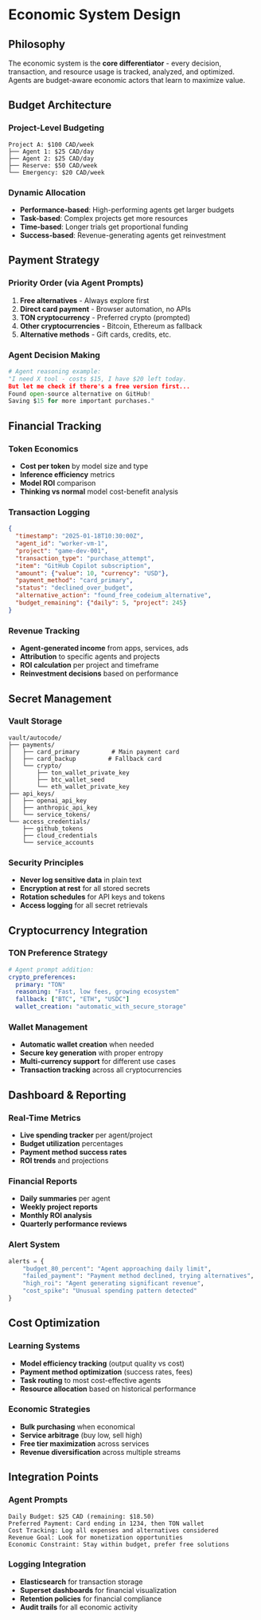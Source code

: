 # Economic System Design

## Philosophy

The economic system is the **core differentiator** - every decision, transaction, and resource usage is tracked, analyzed, and optimized. Agents are budget-aware economic actors that learn to maximize value.

## Budget Architecture

### Project-Level Budgeting
```
Project A: $100 CAD/week
├── Agent 1: $25 CAD/day
├── Agent 2: $25 CAD/day  
├── Reserve: $50 CAD/week
└── Emergency: $20 CAD/week
```

### Dynamic Allocation
- **Performance-based**: High-performing agents get larger budgets
- **Task-based**: Complex projects get more resources
- **Time-based**: Longer trials get proportional funding
- **Success-based**: Revenue-generating agents get reinvestment

## Payment Strategy

### Priority Order (via Agent Prompts)
1. **Free alternatives** - Always explore first
2. **Direct card payment** - Browser automation, no APIs
3. **TON cryptocurrency** - Preferred crypto (prompted)
4. **Other cryptocurrencies** - Bitcoin, Ethereum as fallback
5. **Alternative methods** - Gift cards, credits, etc.

### Agent Decision Making
```python
# Agent reasoning example:
"I need X tool - costs $15, I have $20 left today.
But let me check if there's a free version first...
Found open-source alternative on GitHub! 
Saving $15 for more important purchases."
```

## Financial Tracking

### Token Economics
- **Cost per token** by model size and type
- **Inference efficiency** metrics
- **Model ROI** comparison
- **Thinking vs normal** model cost-benefit analysis

### Transaction Logging
```json
{
  "timestamp": "2025-01-18T10:30:00Z",
  "agent_id": "worker-vm-1",
  "project": "game-dev-001",
  "transaction_type": "purchase_attempt",
  "item": "GitHub Copilot subscription",
  "amount": {"value": 10, "currency": "USD"},
  "payment_method": "card_primary",
  "status": "declined_over_budget",
  "alternative_action": "found_free_codeium_alternative",
  "budget_remaining": {"daily": 5, "project": 245}
}
```

### Revenue Tracking
- **Agent-generated income** from apps, services, ads
- **Attribution** to specific agents and projects
- **ROI calculation** per project and timeframe
- **Reinvestment decisions** based on performance

## Secret Management

### Vault Storage
```
vault/autocode/
├── payments/
│   ├── card_primary         # Main payment card
│   ├── card_backup         # Fallback card
│   └── crypto/
│       ├── ton_wallet_private_key
│       ├── btc_wallet_seed
│       └── eth_wallet_private_key
├── api_keys/
│   ├── openai_api_key
│   ├── anthropic_api_key
│   └── service_tokens/
└── access_credentials/
    ├── github_tokens
    ├── cloud_credentials
    └── service_accounts
```

### Security Principles
- **Never log sensitive data** in plain text
- **Encryption at rest** for all stored secrets
- **Rotation schedules** for API keys and tokens
- **Access logging** for all secret retrievals

## Cryptocurrency Integration

### TON Preference Strategy
```yaml
# Agent prompt addition:
crypto_preferences:
  primary: "TON"
  reasoning: "Fast, low fees, growing ecosystem"
  fallback: ["BTC", "ETH", "USDC"]
  wallet_creation: "automatic_with_secure_storage"
```

### Wallet Management
- **Automatic wallet creation** when needed
- **Secure key generation** with proper entropy
- **Multi-currency support** for different use cases
- **Transaction tracking** across all cryptocurrencies

## Dashboard & Reporting

### Real-Time Metrics
- **Live spending tracker** per agent/project
- **Budget utilization** percentages
- **Payment method success rates**
- **ROI trends** and projections

### Financial Reports
- **Daily summaries** per agent
- **Weekly project reports**
- **Monthly ROI analysis**
- **Quarterly performance reviews**

### Alert System
```python
alerts = {
    "budget_80_percent": "Agent approaching daily limit",
    "failed_payment": "Payment method declined, trying alternatives",
    "high_roi": "Agent generating significant revenue",
    "cost_spike": "Unusual spending pattern detected"
}
```

## Cost Optimization

### Learning Systems
- **Model efficiency tracking** (output quality vs cost)
- **Payment method optimization** (success rates, fees)
- **Task routing** to most cost-effective agents
- **Resource allocation** based on historical performance

### Economic Strategies
- **Bulk purchasing** when economical
- **Service arbitrage** (buy low, sell high)
- **Free tier maximization** across services
- **Revenue diversification** across multiple streams

## Integration Points

### Agent Prompts
```
Daily Budget: $25 CAD (remaining: $18.50)
Preferred Payment: Card ending in 1234, then TON wallet
Cost Tracking: Log all expenses and alternatives considered
Revenue Goal: Look for monetization opportunities
Economic Constraint: Stay within budget, prefer free solutions
```

### Logging Integration
- **Elasticsearch** for transaction storage
- **Superset dashboards** for financial visualization
- **Retention policies** for financial compliance
- **Audit trails** for all economic activity
